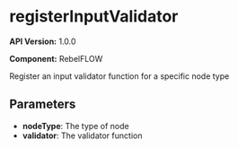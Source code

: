 # registerInputValidator

**API Version:** 1.0.0

**Component:** RebelFLOW

Register an input validator function for a specific node type

## Parameters

- **nodeType**: The type of node
- **validator**: The validator function

